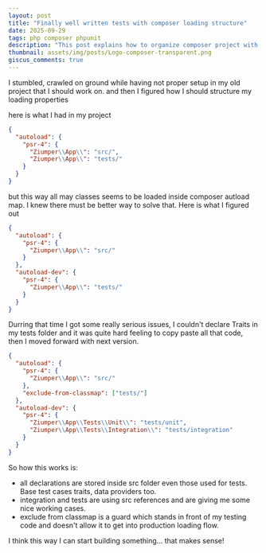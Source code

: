 ```yaml
---
layout: post
title: "Finally well written tests with composer loading structure"
date: 2025-09-29
tags: php composer phpunit
description: "This post explains how to organize composer project with phpunit dependecies to not load your test cases into classmap and explaing learnings I figured out durring my workflow"
thumbnail: assets/img/posts/Logo-composer-transparent.png
giscus_comments: true
---
```


I stumbled, crawled on ground while having not proper setup in my old project that I should work on.
and then I figured how I should structure my loading properties

here is what I had in my project

```json
{
  "autoload": {
    "psr-4": {
      "Ziumper\\App\\": "src/",
      "Ziumper\\App\\": "tests/"
    }
  }
}
```

but this way all may classes seems to be loaded inside composer autload map. I knew
there must be better way to solve that. Here is what I figured out

```json
{
  "autoload": {
    "psr-4": {
      "Ziumper\\App\\": "src/"
    }
  },
  "autoload-dev": {
    "psr-4": {
      "Ziumper\\App\\": "tests/"
    }
  }
}
```

Durring that time I got some really serious issues, I couldn't declare Traits in my tests
folder and it was quite hard feeling to copy paste all that code, then I moved forward with next version.

```json
{
  "autoload": {
    "psr-4": {
      "Ziumper\\App\\": "src/"
    },
    "exclude-from-classmap": ["tests/"]
  },
  "autoload-dev": {
    "psr-4": {
      "Ziumper\\App\\Tests\\Unit\\": "tests/unit",
      "Ziumper\\App\\Tests\\Integration\\": "tests/integration"
    }
  }
}
```

So how this works is:

- all declarations are stored inside src folder even those used for tests. Base test cases
  traits, data providers too.
- integration and tests are using src references and are giving me some nice working cases.
- exclude from classmap is a guard which stands in front of my testing code and doesn't allow it to get into production loading flow.

I think this way I can start building something... that makes sense!
